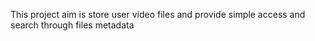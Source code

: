 This project aim is store user video files and provide simple access and search through files metadata